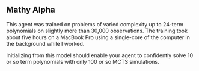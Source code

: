 ## Mathy Alpha

This agent was trained on problems of varied complexity up to 24-term polynomials on slightly more than 30,000 observations. The training took about five hours on a MacBook Pro using a single-core of the computer in the background while I worked.

Initializing from this model should enable your agent to confidently solve 10 or so term polynomials with only 100 or so MCTS simulations.
